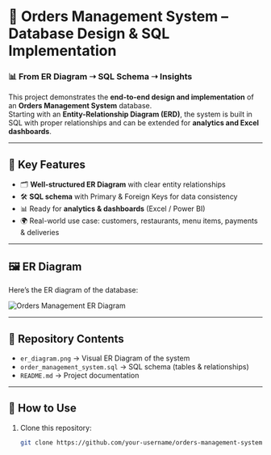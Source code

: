 # 🚀 Orders Management System – Database Design & SQL Implementation  

### 📊 From ER Diagram ➝ SQL Schema ➝ Insights  

This project demonstrates the **end-to-end design and implementation** of an **Orders Management System** database.  
Starting with an **Entity-Relationship Diagram (ERD)**, the system is built in SQL with proper relationships and can be extended for **analytics and Excel dashboards**.  

---

## 🎯 Key Features
- 🗂 **Well-structured ER Diagram** with clear entity relationships  
- 🛠 **SQL schema** with Primary & Foreign Keys for data consistency  
- 📊 Ready for **analytics & dashboards** (Excel / Power BI)  
- 🌍 Real-world use case: customers, restaurants, menu items, payments & deliveries  

---

## 🖼 ER Diagram
Here’s the ER diagram of the database:  

![Orders Management ER Diagram](er_diagram.png)  

---

## 📂 Repository Contents
- `er_diagram.png` → Visual ER Diagram of the system  
- `order_management_system.sql` → SQL schema (tables & relationships)  
- `README.md` → Project documentation  

---

## 🚀 How to Use
1. Clone this repository:
   ```bash
   git clone https://github.com/your-username/orders-management-system.git

